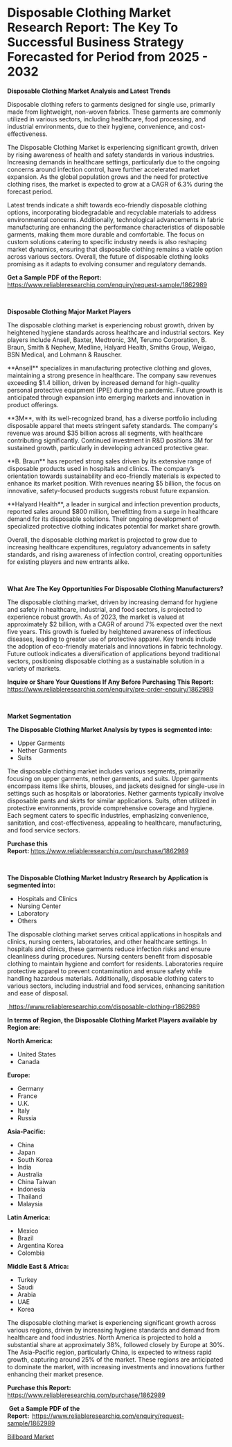 <p><h1>Disposable Clothing Market Research Report: The Key To Successful Business Strategy Forecasted for Period from 2025 - 2032</h1></p><p><strong>Disposable Clothing Market Analysis and Latest Trends</strong></p>
<p><p>Disposable clothing refers to garments designed for single use, primarily made from lightweight, non-woven fabrics. These garments are commonly utilized in various sectors, including healthcare, food processing, and industrial environments, due to their hygiene, convenience, and cost-effectiveness. </p><p>The Disposable Clothing Market is experiencing significant growth, driven by rising awareness of health and safety standards in various industries. Increasing demands in healthcare settings, particularly due to the ongoing concerns around infection control, have further accelerated market expansion. As the global population grows and the need for protective clothing rises, the market is expected to grow at a CAGR of 6.3% during the forecast period.</p><p>Latest trends indicate a shift towards eco-friendly disposable clothing options, incorporating biodegradable and recyclable materials to address environmental concerns. Additionally, technological advancements in fabric manufacturing are enhancing the performance characteristics of disposable garments, making them more durable and comfortable. The focus on custom solutions catering to specific industry needs is also reshaping market dynamics, ensuring that disposable clothing remains a viable option across various sectors. Overall, the future of disposable clothing looks promising as it adapts to evolving consumer and regulatory demands.</p></p>
<p><strong>Get a Sample PDF of the Report:&nbsp;</strong> <a href="https://www.reliableresearchiq.com/enquiry/request-sample/1862989?utm_campaign=2273&utm_medium=2&utm_source=Github&utm_content=ia&utm_term=07022025&utm_id=disposable-clothing">https://www.reliableresearchiq.com/enquiry/request-sample/1862989</a></p>
<p>&nbsp;</p>
<p><strong>Disposable Clothing Major Market Players</strong></p>
<p><p>The disposable clothing market is experiencing robust growth, driven by heightened hygiene standards across healthcare and industrial sectors. Key players include Ansell, Baxter, Medtronic, 3M, Terumo Corporation, B. Braun, Smith & Nephew, Medline, Halyard Health, Smiths Group, Weigao, BSN Medical, and Lohmann & Rauscher.</p><p>**Ansell** specializes in manufacturing protective clothing and gloves, maintaining a strong presence in healthcare. The company saw revenues exceeding $1.4 billion, driven by increased demand for high-quality personal protective equipment (PPE) during the pandemic. Future growth is anticipated through expansion into emerging markets and innovation in product offerings.</p><p>**3M**, with its well-recognized brand, has a diverse portfolio including disposable apparel that meets stringent safety standards. The company's revenue was around $35 billion across all segments, with healthcare contributing significantly. Continued investment in R&D positions 3M for sustained growth, particularly in developing advanced protective gear.</p><p>**B. Braun** has reported strong sales driven by its extensive range of disposable products used in hospitals and clinics. The company’s orientation towards sustainability and eco-friendly materials is expected to enhance its market position. With revenues nearing $5 billion, the focus on innovative, safety-focused products suggests robust future expansion.</p><p>**Halyard Health**, a leader in surgical and infection prevention products, reported sales around $800 million, benefitting from a surge in healthcare demand for its disposable solutions. Their ongoing development of specialized protective clothing indicates potential for market share growth.</p><p>Overall, the disposable clothing market is projected to grow due to increasing healthcare expenditures, regulatory advancements in safety standards, and rising awareness of infection control, creating opportunities for existing players and new entrants alike.</p></p>
<p>&nbsp;</p>
<p><strong>What Are The Key Opportunities For Disposable Clothing Manufacturers?</strong></p>
<p><p>The disposable clothing market, driven by increasing demand for hygiene and safety in healthcare, industrial, and food sectors, is projected to experience robust growth. As of 2023, the market is valued at approximately $2 billion, with a CAGR of around 7% expected over the next five years. This growth is fueled by heightened awareness of infectious diseases, leading to greater use of protective apparel. Key trends include the adoption of eco-friendly materials and innovations in fabric technology. Future outlook indicates a diversification of applications beyond traditional sectors, positioning disposable clothing as a sustainable solution in a variety of markets.</p></p>
<p><strong>Inquire or Share Your Questions If Any Before Purchasing This Report:</strong> <a href="https://www.reliableresearchiq.com/enquiry/pre-order-enquiry/1862989?utm_campaign=2273&utm_medium=2&utm_source=Github&utm_content=ia&utm_term=07022025&utm_id=disposable-clothing">https://www.reliableresearchiq.com/enquiry/pre-order-enquiry/1862989</a></p>
<p>&nbsp;</p>
<p><strong>Market Segmentation</strong></p>
<p><strong>The Disposable Clothing Market Analysis by types is segmented into:</strong></p>
<p><ul><li>Upper Garments</li><li>Nether Garments</li><li>Suits</li></ul></p>
<p><p>The disposable clothing market includes various segments, primarily focusing on upper garments, nether garments, and suits. Upper garments encompass items like shirts, blouses, and jackets designed for single-use in settings such as hospitals or laboratories. Nether garments typically involve disposable pants and skirts for similar applications. Suits, often utilized in protective environments, provide comprehensive coverage and hygiene. Each segment caters to specific industries, emphasizing convenience, sanitation, and cost-effectiveness, appealing to healthcare, manufacturing, and food service sectors.</p></p>
<p><strong>Purchase this Report:&nbsp;</strong><a href="https://www.reliableresearchiq.com/purchase/1862989?utm_campaign=2273&utm_medium=2&utm_source=Github&utm_content=ia&utm_term=07022025&utm_id=disposable-clothing">https://www.reliableresearchiq.com/purchase/1862989</a></p>
<p>&nbsp;</p>
<p><strong>The Disposable Clothing Market Industry Research by Application is segmented into:</strong></p>
<p><ul><li>Hospitals and Clinics</li><li>Nursing Center</li><li>Laboratory</li><li>Others</li></ul></p>
<p><p>The disposable clothing market serves critical applications in hospitals and clinics, nursing centers, laboratories, and other healthcare settings. In hospitals and clinics, these garments reduce infection risks and ensure cleanliness during procedures. Nursing centers benefit from disposable clothing to maintain hygiene and comfort for residents. Laboratories require protective apparel to prevent contamination and ensure safety while handling hazardous materials. Additionally, disposable clothing caters to various sectors, including industrial and food services, enhancing sanitation and ease of disposal.</p></p>
<p><a href="https://www.reliableresearchiq.com/disposable-clothing-r1862989?utm_campaign=2273&utm_medium=2&utm_source=Github&utm_content=ia&utm_term=07022025&utm_id=disposable-clothing">&nbsp;https://www.reliableresearchiq.com/disposable-clothing-r1862989</a></p>
<p><strong>In terms of Region, the Disposable Clothing Market Players available by Region are:</strong></p>
<p>
    <p> <strong> North America: </strong>
        <ul>
            <li>United States</li>
            <li>Canada</li>
        </ul>
        </p> 
    <p> <strong> Europe: </strong>
        <ul>
            <li>Germany</li>
            <li>France</li>
            <li>U.K.</li>
            <li>Italy</li>
            <li>Russia</li>
        </ul>
        </p> 
    <p> <strong> Asia-Pacific: </strong>
        <ul>
            <li>China</li>
            <li>Japan</li>
            <li>South Korea</li>
            <li>India</li>
            <li>Australia</li>
            <li>China Taiwan</li>
            <li>Indonesia</li>
            <li>Thailand</li>
            <li>Malaysia</li>
        </ul>
        </p> 
    <p> <strong> Latin America: </strong>
        <ul>
            <li>Mexico</li>
            <li>Brazil</li>
            <li>Argentina Korea</li>
            <li>Colombia</li>
        </ul>
        </p> 
    <p> <strong> Middle East & Africa: </strong>
        <ul>
            <li>Turkey</li>
            <li>Saudi</li>
            <li>Arabia</li>
            <li>UAE</li>
            <li>Korea</li>
        </ul>
    </p>
    </p>
<p><p>The disposable clothing market is experiencing significant growth across various regions, driven by increasing hygiene standards and demand from healthcare and food industries. North America is projected to hold a substantial share at approximately 38%, followed closely by Europe at 30%. The Asia-Pacific region, particularly China, is expected to witness rapid growth, capturing around 25% of the market. These regions are anticipated to dominate the market, with increasing investments and innovations further enhancing their market presence.</p></p>
<p><strong>Purchase this Report: </strong><a href="https://www.reliableresearchiq.com/purchase/1862989?utm_campaign=2273&utm_medium=2&utm_source=Github&utm_content=ia&utm_term=07022025&utm_id=disposable-clothing">https://www.reliableresearchiq.com/purchase/1862989</a></p>
<p>&nbsp;<strong>Get a Sample PDF of the Report:&nbsp;&nbsp;</strong><a href="https://www.reliableresearchiq.com/enquiry/request-sample/1862989?utm_campaign=2273&utm_medium=2&utm_source=Github&utm_content=ia&utm_term=07022025&utm_id=disposable-clothing">https://www.reliableresearchiq.com/enquiry/request-sample/1862989</a></p>
<p><strong></strong></p>
<p><p><a href="https://github.com/jeastefanowicz7816/Market-Research-Report-List-1/blob/main/billboard-market.md?utm_campaign=2273&utm_medium=2&utm_source=Github&utm_content=ia&utm_term=07022025&utm_id=disposable-clothing">Billboard Market</a></p></p>